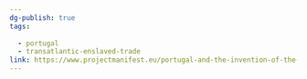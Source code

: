 ```yaml
---
dg-publish: true
tags:
  
  - portugal
  - transatlantic-enslaved-trade
link: https://www.projectmanifest.eu/portugal-and-the-invention-of-the-atlantic-trade-of-enslaved-people-15-16th-centuries/
---
```

